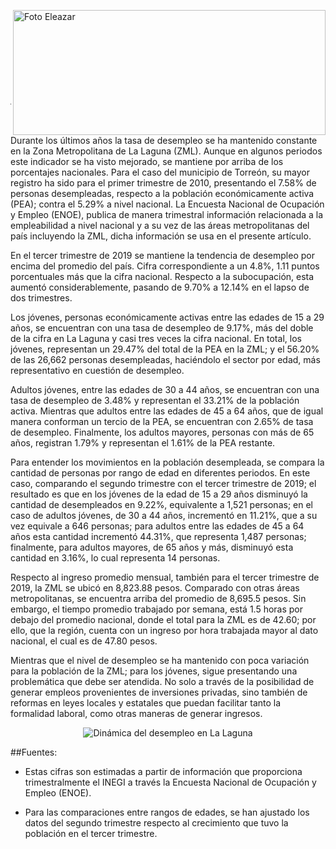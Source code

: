 
<p>
   <a title="ir a Otras Publicaciones" href="http://www.trcimplan.gob.mx/autores/pedro-eleazar-gonzalez-valdez.html"><img class="img-responsive contenido-imagen" src="../imagenes/128/lic-pedro-eleazar-gonzalez-valdez-top2.png" align="right" alt="Foto Eleazar" width="500" height="200"></a>
</p>

</br></br></br></br></br></br></br></br>

---

Durante los últimos años la tasa de desempleo se ha mantenido constante en la Zona Metropolitana de La Laguna (ZML). Aunque en algunos periodos este indicador se ha visto mejorado, se mantiene por arriba de los porcentajes nacionales. Para el caso del municipio de Torreón, su mayor registro ha sido para el primer trimestre de 2010, presentando el 7.58% de personas desempleadas, respecto a la población económicamente activa (PEA); contra el 5.29% a nivel nacional. La Encuesta Nacional de Ocupación y Empleo (ENOE), publica de manera trimestral información relacionada a la empleabilidad a nivel nacional y a su vez de las áreas metropolitanas del país incluyendo la ZML, dicha información se usa en el presente artículo.

En el tercer trimestre de 2019 se mantiene la tendencia de desempleo por encima del promedio del país. Cifra correspondiente a un 4.8%, 1.11 puntos porcentuales más que la cifra nacional. Respecto a la subocupación, esta aumentó considerablemente, pasando de 9.70% a 12.14% en el lapso de dos trimestres.

Los jóvenes, personas económicamente activas entre las edades de 15 a 29 años, se encuentran con una tasa de desempleo de 9.17%, más del doble de la cifra en La Laguna y casi tres veces la cifra nacional. En total, los jóvenes, representan un 29.47% del total de la PEA en la ZML; y el 56.20% de las 26,662 personas desempleadas, haciéndolo el sector por edad, más representativo en cuestión de desempleo.

Adultos jóvenes, entre las edades de 30 a 44 años, se encuentran con una tasa de desempleo de 3.48% y representan el 33.21% de la población activa. Mientras que adultos entre las edades de 45 a 64 años, que de igual manera conforman un tercio de la PEA, se encuentran con 2.65% de tasa de desempleo. Finalmente, los adultos mayores, personas con más de 65 años, registran 1.79% y representan el 1.61% de la PEA restante.

Para entender los movimientos en la población desempleada, se compara la cantidad de personas por rango de edad en diferentes periodos. En este caso, comparando el segundo trimestre con el tercer trimestre de 2019; el resultado es que en los jóvenes de la edad de 15 a 29 años disminuyó la cantidad de desempleados en 9.22%, equivalente a 1,521 personas; en el caso de adultos jóvenes, de 30 a 44 años, incrementó en 11.21%, que a su vez equivale a 646 personas; para adultos entre las edades de 45 a 64 años esta cantidad incrementó 44.31%, que representa 1,487 personas; finalmente, para adultos mayores, de 65 años y más, disminuyó esta cantidad en 3.16%, lo cual representa 14 personas.

Respecto al ingreso promedio mensual, también para el tercer trimestre de 2019, la ZML se ubicó en 8,823.88 pesos. Comparado con otras áreas metropolitanas, se encuentra arriba del promedio de 8,695.5 pesos. Sin embargo, el tiempo promedio trabajado por semana, está 1.5 horas por debajo del promedio nacional, donde el total para la ZML es de 42.60; por ello, que la región, cuenta con un ingreso por hora trabajada mayor al dato nacional, el cual es de 47.80 pesos.

Mientras que el nivel de desempleo se ha mantenido con poca variación para la población de la ZML; para los jóvenes, sigue presentando una problemática que debe ser atendida. No solo a través de la posibilidad de generar empleos provenientes de inversiones privadas, sino también de reformas en leyes locales y estatales que puedan facilitar tanto la formalidad laboral, como otras maneras de generar ingresos.

<center><img class="img-responsive" src="dinamica-del-desempleo-en-la-laguna-dic2019/tabla1.png" alt="Dinámica del desempleo en La Laguna"></center>


##Fuentes:

* Estas cifras son estimadas a partir de información que proporciona trimestralmente el INEGI a través la Encuesta Nacional de Ocupación y Empleo (ENOE).

* Para las comparaciones entre rangos de edades, se han ajustado los datos del segundo trimestre respecto al crecimiento que tuvo la población en el tercer trimestre.

